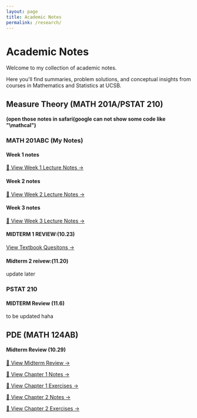 ```yaml
---
layout: page
title: Academic Notes
permalink: /research/
---
```


# Academic Notes

Welcome to my collection of academic notes. 

Here you'll find summaries, problem solutions, and conceptual insights from courses in Mathematics and Statistics at UCSB.


## Measure Theory (MATH 201A/PSTAT 210)

#### (open those notes in safari(google can not show some code like "\mathcal")

### MATH 201ABC (My Notes)

#### Week 1 notes
[📘 View Week 1 Lecture Notes →](/assets/MATH201A_Week1_Lecture.html)

#### Week 2 notes
[📘 View Week 2 Lecture Notes →](/assets/MATH201A_Week2_Lecture.html)

#### Week 3 notes
[📘 View Week 3 Lecture Notes →](/assets/MATH201A_Week3_Lecture.html)

#### MIDTERM 1 REVIEW:(10.23)
[ View Textbook Quesitons →](/assets/MATH201A_Chapter1_TEXTBOOK_Question.pdf)

#### Midterm 2 reivew:(11.20)
update later

### PSTAT 210

#### MIDTERM Review (11.6)
to be updated haha

## PDE (MATH 124AB)

#### Midterm Review (10.29)
[📘 View Midterm Review →](/assets/MATH124A_Midterm_review.html)

[📘 View Chapter 1 Notes →](/assets/PDE_Chapter_1.html)

[📘 View Chapter 1 Exercises →](/assets/PDE_Chapter_1_Exercises.pdf)

[📘 View Chapter 2 Notes →](/assets/PDE_Chapter_2.html)

[📘 View Chapter 2 Exercises →](/assets/PDE_Chapter_2_Exercises.pdf)



